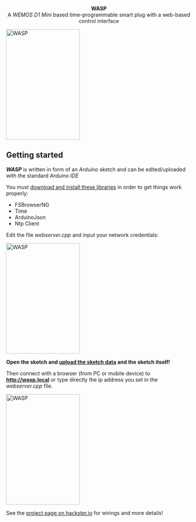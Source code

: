 <p align="center">
<b>WASP</b><br>
  A <i>WEMOS D1 Mini</i> based time-programmable smart plug with a web-based control interface
</p>

<img src="https://hackster.imgix.net/uploads/attachments/676077/cover_a1crsKnpTw.jpg?auto=compress%2Cformat&w=900&h=675&fit=min" alt="WASP" style="width:200px;height:300px;">

## Getting started

___WASP___ is written in form of an _Arduino_ sketch and can be edited/uploaded with the standard _Arduino IDE_

You must [download  and install these libraries](https://www.arduino.cc/en/Guide/Libraries) in order to get things work properly:

- FSBrowserNG
- Time
- ArduinoJson
- Ntp Client

Edit the file _webserver.cpp_  and input your network credentials:

<img src="https://hackster.imgix.net/uploads/attachments/676105/config_ootIRmmPaK.bmp?auto=compress%2Cformat&w=740&h=555&fit=max" alt="WASP" style="width:200px;height:300px;">

__Open the sketch and [upload the sketch data](https://github.com/esp8266/arduino-esp8266fs-plugin) and the sketch itself!__

Then connect with a browser (from PC or mobile device) to <b>http://wasp.local</b> or type directly the ip address you set in the _webserver.cpp_ file.

<img src="https://hackster.imgix.net/uploads/attachments/676085/mobile-first_kqG8sL0qhC.png?auto=compress%2Cformat&w=1280&h=960&fit=max" alt="WASP" style="width:200px;height:300px;">

See the [project page on hackster.io](https://www.hackster.io/alejho/wasp-wemos-advanced-smart-plug-e4df23) for wirings and more details!
